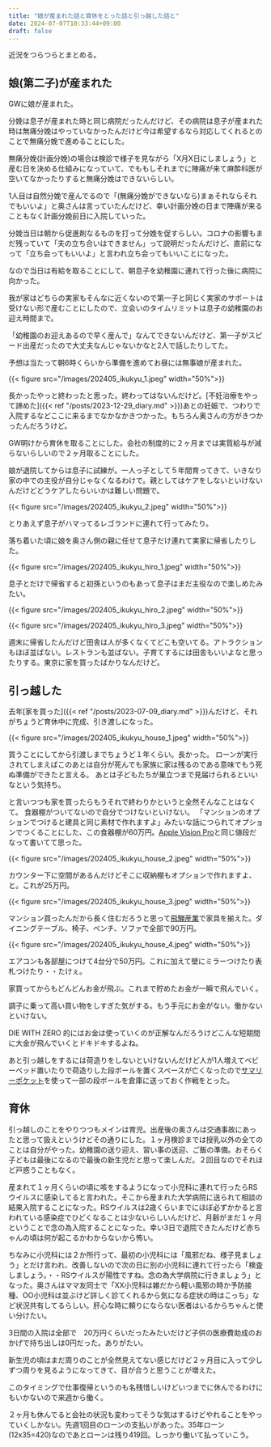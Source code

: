 ```yaml
---
title: "娘が産まれた話と育休をとった話と引っ越した話と"
date: 2024-07-07T10:33:44+09:00
draft: false
---
```


近況をつらつらとまとめる。

## 娘(第二子)が産まれた

GWに娘が産まれた。

分娩は息子が産まれた時と同じ病院だったんだけど、その病院は息子が産まれた時は無痛分娩はやっていなかったんだけど今は希望するなら対応してくれるとのことで無痛分娩で進めることにした。

無痛分娩(計画分娩)の場合は検診で様子を見ながら「X月X日にしましょう」と産む日を決める仕組みになっていて、でももしそれまでに陣痛が来て麻酔科医が空いてなかったりすると無痛分娩はできないらしい。

1人目は自然分娩で産んでるので「(無痛分娩ができないなら)まぁそれならそれでもいいよ」と奥さんは言っていたんだけど、幸い計画分娩の日まで陣痛が来ることもなく計画分娩前日に入院していった。

分娩当日は朝から促進剤なるものを打って分娩を促すらしい。コロナの影響もまだ残っていて「夫の立ち合いはできません」って説明だったんだけど、直前になって「立ち会ってもいいよ」と言われ立ち会ってもいいことになった。

なので当日は有給を取ることにして、朝息子を幼稚園に連れて行った後に病院に向かった。

我が家はどちらの実家もそんなに近くないので第一子と同じく実家のサポートは受けない形で産むことにしたので、立会いのタイムリミットは息子の幼稚園のお迎え時間まで。

「幼稚園のお迎えあるので早く産んで」なんてできないんだけど、第一子がスピード出産だったので大丈夫なんじゃないかなと2人で話したりしてた。

予想は当たって朝6時くらいから準備を進めてお昼には無事娘が産まれた。

{{< figure src="/images/202405_ikukyu_1.jpeg" width="50%">}}

長かったやっと終わったと思った。終わってはないんだけど。[不妊治療をやって諦めた]({{< ref "/posts/2023-12-29_diary.md" >}})あとの妊娠で、つわりで入院するなどここに来るまでなかなかきつかった。もちろん奥さんの方がきつかったんだろうけど。

GW明けから育休を取ることにした。会社の制度的に２ヶ月までは実質給与が減らないらしいので２ヶ月取ることにした。

娘が退院してからは息子に試練が。一人っ子として５年間育ってきて、いきなり家の中での主役が自分じゃなくなるわけで。親としてはケアをしないといけないんだけどどうケアしたらいいかは難しい問題で。

{{< figure src="/images/202405_ikukyu_2.jpeg" width="50%">}}

とりあえず息子がハマってるレゴランドに連れて行ってみたり。

落ち着いた頃に娘を奥さん側の親に任せて息子だけ連れて実家に帰省したりした。

{{< figure src="/images/202405_ikukyu_hiro_1.jpeg" width="50%">}}

息子とだけで帰省すると初孫というのもあって息子はまだ主役なので楽しめたみたい。

{{< figure src="/images/202405_ikukyu_hiro_2.jpeg" width="50%">}}

{{< figure src="/images/202405_ikukyu_hiro_3.jpeg" width="50%">}}

週末に帰省したんだけど田舎は人が多くなくてどこも空いてる。アトラクションもほぼ並ばない。レストランも並ばない。子育てするには田舎もいいよなと思ったりする。東京に家を買ったばかりなんだけど。

## 引っ越した

去年[家を買った]({{< ref "/posts/2023-07-09_diary.md" >}})んだけど、それがちょうど育休中に完成、引き渡しになった。

{{< figure src="/images/202405_ikukyu_house_1.jpeg" width="50%">}}

買うことにしてから引渡しまでちょうど１年くらい。長かった。
ローンが実行されてしまえばこのあとは自分が死んでも家族に家は残るのである意味でもう死ぬ準備ができたと言える。
あとは子どもたちが巣立つまで見届けられるといいなという気持ち。

と言いつつも家を買ったらもうそれで終わりかというと全然そんなことはなくて。
食器棚がついてないので自分でつけないといけない。
「マンションのオプションでつけると建具と同じ素材で作れますよ」みたいな話につられてオプションでつくることにした、この食器棚が60万円。[Apple Vision Pro](https://www.apple.com/jp/apple-vision-pro/)と同じ値段だなって書いてて思った。

{{< figure src="/images/202405_ikukyu_house_2.jpeg" width="50%">}}

カウンター下に空間があるんだけどそこに収納棚もオプションで作れますよ、と。これが25万円。

{{< figure src="/images/202405_ikukyu_house_3.jpeg" width="50%">}}

マンション買ったんだから長く住むだろうと思って[飛騨産業](https://hidasangyo.com/)で家具を揃えた。ダイニングテーブル、椅子、ベンチ、ソファで全部で90万円。

{{< figure src="/images/202405_ikukyu_house_4.jpeg" width="50%">}}

エアコンも各部屋につけて4台分で50万円。これに加えて壁にミラーつけたり表札つけたり・・たけぇ。

家買ってからもどんどんお金が飛ぶ。これまで貯めたお金が一瞬で飛んでいく。

調子に乗って高い買い物をしすぎた気がする。もう手元にお金がない。働かないといけない。

DIE WITH ZERO 的にはお金は使っていくのが正解なんだろうけどこんな短期間に大金が飛んでいくとドキドキするよね。


あと引っ越しをするには荷造りをしないといけないんだけど人が1人増えてベビーベッド置いたりで荷造りした段ボールを置くスペースが亡くなったので[サマリーポケット](https://pocket.sumally.com/)を使って一部の段ボールを倉庫に送っておく作戦をとった。

## 育休

引っ越しのことをやりつつもメインは育児。出産後の奥さんは交通事故にあったと思って扱えというけどその通りにした。１ヶ月検診までは授乳以外の全てのことは自分がやった。幼稚園の送り迎え、習い事の送迎、ご飯の準備。おそらく子どもは最後になるので最後の新生児だと思って楽しんだ。２回目なのでそれほど戸惑うこともなく。

産まれて１ヶ月くらいの頃に咳をするようになって小児科に連れて行ったらRSウイルスに感染してると言われた。そこから産まれた大学病院に送られて相談の結果入院することになった。RSウイルスは2歳くらいまでにほぼ必ずかかると言われている感染症でひどくなることは少ないらしいんだけど、月齢がまだ１ヶ月ということで念の為入院することになった。幸い3日で退院できたんだけど赤ちゃんの頃は何が起こるかわからないから怖い。

ちなみに小児科には２か所行って、最初の小児科には「風邪だね、様子見ましょう」とだけ言われ、改善しないので次の日に別の小児科に連れて行ったら「検査しましょう。・・RSウイルスが陽性ですね。念の為大学病院に行きましょう」となった。奥さんはママ友同士で「XX小児科は雑だから軽い風邪の時か予防接種、OO小児科は並ぶけど詳しく診てくれるから気になる症状の時はこっち」など状況共有してるらしい。肝心な時に頼りにならない医者はいるからちゃんと使い分けたい。

3日間の入院は全部で　20万円くらいだったみたいだけど子供の医療費助成のおかげで持ち出しは0円だった。ありがたい。

新生児の頃はまだ周りのことが全然見えてない感じだけど２ヶ月目に入って少しずつ周りを見るようになってきて、目が合うと思うことが増えた。

このタイミングで仕事復帰というのも名残惜しいけどいつまでに休んでるわけにもいかないので来週から働く。

２ヶ月も休んでると会社の状況も変わってそうな気はするけどやれることをやっていくしかない。先週1回目のローンの支払いがあった。35年ローン(12x35=420)なのであとローンは残り419回。しっかり働いて払っていこう。
